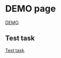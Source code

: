 # DEMO page

[DEMO](https://ihnatyshko-dmytro.github.io/rick-and-morty/).
## Test task

[Test task](https://docs.google.com/document/d/1doJECzHjMYboiJDrzlG-mHCHcZPZ7niUN4bpg78ylDI/edit#).

